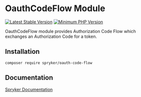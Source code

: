 # OauthCodeFlow Module
[![Latest Stable Version](https://poser.pugx.org/spryker/oauth-code-flow/v/stable.svg)](https://packagist.org/packages/spryker/oauth-code-flow)
[![Minimum PHP Version](https://img.shields.io/badge/php-%3E%3D%208.3-8892BF.svg)](https://php.net/)

OauthCodeFlow module provides Authorization Code Flow which exchanges an Authorization Code for a token.

## Installation

```
composer require spryker/oauth-code-flow
```

## Documentation

[Spryker Documentation](https://docs.spryker.com)
